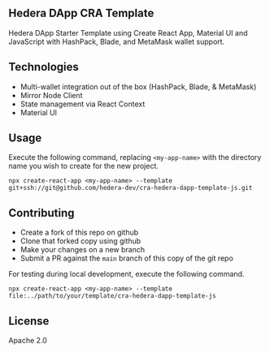 ## Hedera DApp CRA Template
Hedera DApp Starter Template using Create React App, Material UI and JavaScript with HashPack, Blade, and MetaMask wallet support.

## Technologies

* Multi-wallet integration out of the box (HashPack, Blade, & MetaMask)
* Mirror Node Client
* State management via React Context
* Material UI

## Usage

Execute the following command, replacing `<my-app-name>` with the directory name you wish to create for the new project.

```shell
npx create-react-app <my-app-name> --template git+ssh://git@github.com/hedera-dev/cra-hedera-dapp-template-js.git
```
## Contributing

- Create a fork of this repo on github
- Clone that forked copy using github
- Make your changes on a new branch
- Submit a PR against the `main` branch of this copy of the git repo


For testing during local development, execute the following command.

```shell
npx create-react-app <my-app-name> --template file:../path/to/your/template/cra-hedera-dapp-template-js
```

## License
Apache 2.0
